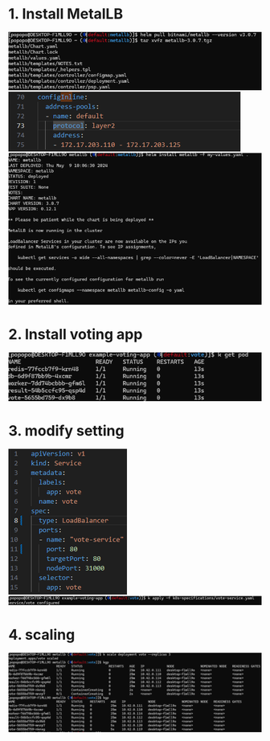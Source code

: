 # 1. Install MetalLB

![](images/pull.png)
![](images/20240509094912.png)
![](images/20240509102030.png)

# 2. Install voting app

![](images/20240509095156.png)

# 3. modify setting

![](images/20240509095333.png)
![](images/20240509102125.png)

# 4. scaling

![](images/20240509101735.png)
